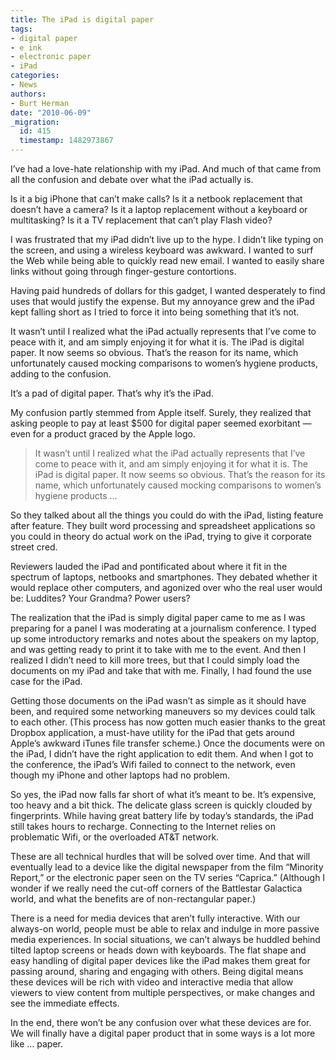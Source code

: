 ```yaml
---
title: The iPad is digital paper
tags:
- digital paper
- e ink
- electronic paper
- iPad
categories:
- News
authors:
- Burt Herman
date: "2010-06-09"
_migration:
  id: 415
  timestamp: 1482973867
---
```


I’ve had a love-hate relationship with my iPad. And much of that came from all the confusion and debate over what the iPad actually is.

Is it a big iPhone that can’t make calls? Is it a netbook replacement that doesn’t have a camera? Is it a laptop replacement without a keyboard or multitasking? Is it a TV replacement that can’t play Flash video? 

I was frustrated that my iPad didn’t live up to the hype. I didn’t like typing on the screen, and using a wireless keyboard was awkward. I wanted to surf the Web while being able to quickly read new email. I wanted to easily share links without going through finger-gesture contortions. 

Having paid hundreds of dollars for this gadget, I wanted desperately to find uses that would justify the expense. But my annoyance grew and the iPad kept falling short as I tried to force it into being something that it’s not.

It wasn’t until I realized what the iPad actually represents that I’ve come to peace with it, and am simply enjoying it for what it is. The iPad is digital paper. It now seems so obvious. That’s the reason for its name, which unfortunately caused mocking comparisons to women’s hygiene products, adding to the confusion. 

It’s a pad of digital paper. That’s why it’s the iPad.

My confusion partly stemmed from Apple itself. Surely, they realized that asking people to pay at least $500 for digital paper seemed exorbitant &#8212; even for a product graced by the Apple logo.

> It wasn’t until I realized what the iPad actually represents that I’ve come to peace with it, and am simply enjoying it for what it is. The iPad is digital paper. It now seems so obvious. That’s the reason for its name, which unfortunately caused mocking comparisons to women’s hygiene products &#8230;

So they talked about all the things you could do with the iPad, listing feature after feature. They built word processing and spreadsheet applications so you could in theory do actual work on the iPad, trying to give it corporate street cred.

Reviewers lauded the iPad and pontificated about where it fit in the spectrum of laptops, netbooks and smartphones. They debated whether it would replace other computers, and agonized over who the real user would be: Luddites? Your Grandma? Power users?

The realization that the iPad is simply digital paper came to me as I was preparing for a panel I was moderating at a journalism conference. I typed up some introductory remarks and notes about the speakers on my laptop, and was getting ready to print it to take with me to the event. And then I realized I didn’t need to kill more trees, but that I could simply load the documents on my iPad and take that with me. Finally, I had found the use case for the iPad. 

Getting those documents on the iPad wasn’t as simple as it should have been, and required some networking maneuvers so my devices could talk to each other. (This process has now gotten much easier thanks to the great Dropbox application, a must-have utility for the iPad that gets around Apple’s awkward iTunes file transfer scheme.) Once the documents were on the iPad, I didn’t have the right application to edit them. And when I got to the conference, the iPad’s Wifi failed to connect to the network, even though my iPhone and other laptops had no problem.

So yes, the iPad now falls far short of what it’s meant to be. It’s expensive, too heavy and a bit thick. The delicate glass screen is quickly clouded by fingerprints. While having great battery life by today’s standards, the iPad still takes hours to recharge. Connecting to the Internet relies on problematic Wifi, or the overloaded AT&T network.

These are all technical hurdles that will be solved over time. And that will eventually lead to a device like the digital newspaper from the film “Minority Report,” or the electronic paper seen on the TV series “Caprica.” (Although I wonder if we really need the cut-off corners of the Battlestar Galactica world, and what the benefits are of non-rectangular paper.) 

There is a need for media devices that aren’t fully interactive. With our always-on world, people must be able to relax and indulge in more passive media experiences. In social situations, we can’t always be huddled behind tilted laptop screens or heads down with keyboards. The flat shape and easy handling of digital paper devices like the iPad makes them great for passing around, sharing and engaging with others. Being digital means these devices will be rich with video and interactive media that allow viewers to view content from multiple perspectives, or make changes and see the immediate effects.

In the end, there won’t be any confusion over what these devices are for. We will finally have a digital paper product that in some ways is a lot more like &#8230; paper.